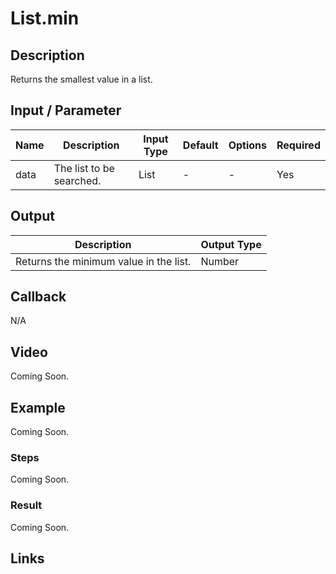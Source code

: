 # List.min

## Description

Returns the smallest value in a list.

## Input / Parameter

| Name | Description | Input Type | Default | Options | Required |
| ------ | ------ | ------ | ------ | ------ | ------ |
| data | The list to be searched. | List | - | - | Yes |

## Output

| Description | Output Type |
| ------ | ------ |
| Returns the minimum value in the list. | Number |

## Callback

N/A

## Video

Coming Soon.

## Example

Coming Soon.

### Steps

Coming Soon.

### Result

Coming Soon.

## Links